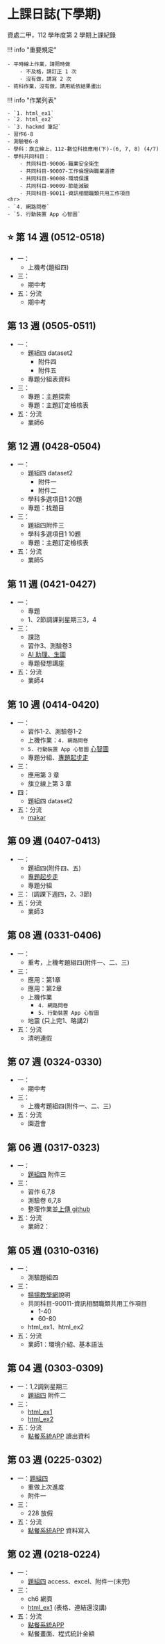 # 上課日誌(下學期)

資處二甲，112 學年度第 2 學期上課紀錄


!!! info "重要規定"

    - 平時線上作業，請照時做
        - 不及格，請訂正 1 次
        - 沒有做，請寫 2 次
    - 術科作業，沒有做，請用紙依結果畫出


!!! info "作業列表"

    - `1. html_ex1`
    - `2. html_ex2`
    - `3. hackmd 筆記`
    - 習作6-8
    - 測驗卷6-8
    - 學科：旗立線上，112-數位科技應用(下)-(6, 7, 8) (4/7)
    - 學科共同科目：
        - 共同科目-90006-職業安全衛生
        - 共同科目-90007-工作倫理與職業道德
        - 共同科目-90008-環境保護
        - 共同科目-90009-節能減碳
        - 共同科目-90011-資訊相關職類共用工作項目	
    <hr>
    - `4. 網路問卷`
    - `5. 行動裝置 App 心智圖`
<!--
!!! danger "作業時程"

    - 乙級題組五 (成績上傳) (11/19)

    <hr>

    - 去背 (10/22)
    - 樣式(小論文) (10/22)
--> 

## :star: 第 14 週 (0512-0518)
- 一：
    - 上機考(題組四)
- 三：
    - 期中考
- 五：分流
    - 期中考


## 第 13 週 (0505-0511)
- 一：
    - 題組四 dataset2
        - 附件四
        - 附件五
    - 專題分組表資料
- 三：
    - 專題：主題探索
    - 專題：主題訂定檢核表
- 五：分流
    - 業師6


## 第 12 週 (0428-0504)
- 一：
    - 題組四 dataset2
        - 附件一
        - 附件二
    - 學科多選項目1 20題
    - 專題：找題目
- 三：
    - 題組四附件三
    - 學科多選項目1 10題
    - 專題：主題訂定檢核表
- 五：分流
    - 業師5


## 第 11 週 (0421-0427)
- 一：
    - 專題
    - 1、2節調課到星期三3，4
- 三：
    - 課諮
    - 習作3、測驗卷3
    - [AI 助理、生圖](./misc/ai_assist.md)
    - 專題發想講座
- 五：分流
    - 業師4


## 第 10 週 (0414-0420)
- 一：
    - 習作1-2、測驗卷1-2
    - 上機作業：`4. 網路問卷`
    - `5. 行動裝置 App 心智圖` [心智圖](./misc/mindmap.md)
    - 專題分組、[專題起步走](./misc/project_ref.md)
- 三：
    - 應用第 3 章
    - 旗立線上第 3 章
- 四： 
    - 題組四 dataset2
- 五：分流
    - [makar](https://www.makerar.com/)

## 第 09 週 (0407-0413)
- 一：
    - 題組四(附件四、五)
    - [專題起步走](./misc/project_ref.md)
    - 專題分組
- 三： (調課下週四，2、3節)
    <!-- - 應用：第2章
    - 上機作業
        - `4. 網路問卷`
        - `5. 行動裝置 App 心智圖` -->
- 五：分流
    - 業師3

## 第 08 週 (0331-0406)
- 一：
    - 重考，上機考題組四(附件一、二、三)
- 三：
    - 應用：第1章
    - 應用：第2章
    - 上機作業
        - `4. 網路問卷`
        - `5. 行動裝置 App 心智圖`
    - 地震 (只上完1、略講2)
- 五：分流
    - 清明連假




## 第 07 週 (0324-0330)
- 一：
    - 期中考
- 三：
    - 上機考題組四(附件一、二、三)
- 五：分流
    - 園遊會



## 第 06 週 (0317-0323)
- 一：
    - [題組四](../cert/cert2/resolve-4.md) 附件三
- 三：
    - 習作 6,7,8
    - 測驗卷 6,7,8
    - 整理作業並[上傳 github](./misc/github_upload.md)
- 五：分流
    - 業師2：


## 第 05 週 (0310-0316)
- 一：
    - 測驗題組四
- 三：
    - [揚揚教學網](https://kd.elvs.chc.edu.tw/)說明
    - 共同科目-90011-資訊相關職類共用工作項目
        - 1-40
        - 60-80
    - html_ex1、html_ex2
- 五：分流
    - 業師1：環境介紹、基本語法



## 第 04 週 (0303-0309)
- 一：1,2調到星期三
    - [題組四](../cert/cert2/resolve-4.md) 附件二
- 三：
    <!-- - [題組四](../cert/cert2/resolve-4.md) 附件三、附件四 -->
    - [html_ex1](./misc/html_ex1.md)
    - [html_ex2](./misc/html_ex2.md)
- 五：分流
    - [點餐系統APP](../programming/app_inventor/online_order/order_system.md) 讀出資料


## 第 03 週 (0225-0302)
- 一：[題組四](../cert/cert2/resolve-4.md)
    - 重做上次進度
    - 附件一
- 三：
    - 228 放假
- 五：分流
    - [點餐系統APP](../programming/app_inventor/online_order/order_system.md) 資料寫入


## 第 02 週 (0218-0224)
- 一：
    - [題組四](../cert/cert2/resolve-4.md) access、excel、附件一(未完)
- 三：
    - ch6 網頁
    - [html_ex1](./misc/html_ex1.md)  (表格、連結還沒講)
    <!-- - [html_ex2](./misc/html_ex2.md) -->
- 五：分流
    - [點餐系統APP](../programming/app_inventor/online_order/order_system.md)
    - 點餐畫面、程式統計金額

